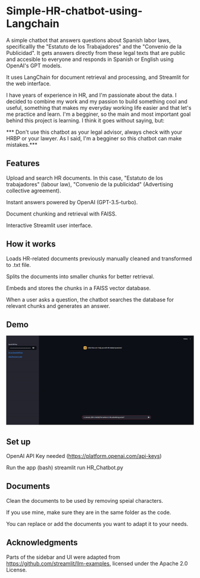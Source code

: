 # Simple-HR-chatbot-using-Langchain
A simple chatbot that answers questions about Spanish labor laws, specificallly the "Estatuto de los Trabajadores" and the "Convenio de la Publicidad". It gets answers directly from these legal texts that are public and accesible to everyone and responds in Spanish or English using OpenAI's GPT models.

It uses LangChain for document retrieval and processing, and Streamlit for the web interface. 

I have years of experience in HR, and I'm passionate about the data. I decided to combine my work and my passion to build something cool and useful, something that makes my everyday working life easier and that let's me practice and learn. I'm a begginer, so the main and most important goal behind this project is learning. I think it goes without saying, but:

*** Don't use this chatbot as your legal advisor, always check with your HRBP or your lawyer. As I said, I'm a begginer so this chatbot can make mistakes.***

## Features
Upload and search HR documents. In this case, "Estatuto de los trabajadores" (labour law), "Convenio de la publicidad" (Advertising collective agreement).

Instant answers powered by OpenAI (GPT-3.5-turbo).

Document chunking and retrieval with FAISS.

Interactive Streamlit user interface.

## How it works
Loads HR-related documents previously manually cleaned and transformed to .txt file.

Splits the documents into smaller chunks for better retrieval.

Embeds and stores the chunks in a FAISS vector database.

When a user asks a question, the chatbot searches the database for relevant chunks and generates an answer.

## Demo

![Chatbot Demo](chatbot_demo.gif)

## Set up

OpenAI API Key needed (https://platform.openai.com/api-keys)

Run the app (bash)
streamlit run HR_Chatbot.py

## Documents
Clean the documents to be used by removing speial characters.

If you use mine, make sure they are in the same folder as the code.

You can replace or add the documents you want to adapt it to your needs.

## Acknowledgments

Parts of the sidebar and UI were adapted from https://github.com/streamlit/llm-examples, licensed under the Apache 2.0 License.

